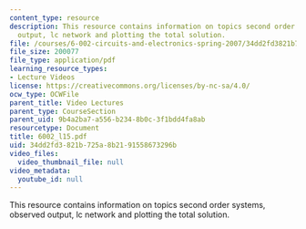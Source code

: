 ```yaml
---
content_type: resource
description: This resource contains information on topics second order systems, observed
  output, lc network and plotting the total solution.
file: /courses/6-002-circuits-and-electronics-spring-2007/34dd2fd3821b725a8b2191558673296b_6002_l15.pdf
file_size: 200077
file_type: application/pdf
learning_resource_types:
- Lecture Videos
license: https://creativecommons.org/licenses/by-nc-sa/4.0/
ocw_type: OCWFile
parent_title: Video Lectures
parent_type: CourseSection
parent_uid: 9b4a2ba7-a556-b234-8b0c-3f1bdd4fa8ab
resourcetype: Document
title: 6002_l15.pdf
uid: 34dd2fd3-821b-725a-8b21-91558673296b
video_files:
  video_thumbnail_file: null
video_metadata:
  youtube_id: null
---
```

This resource contains information on topics second order systems, observed output, lc network and plotting the total solution.